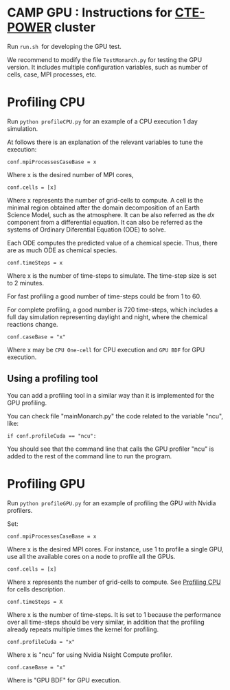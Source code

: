 CAMP GPU : Instructions for [CTE-POWER](https://www.bsc.es/user-support/power.php) cluster
======

Run `run.sh `for developing the GPU test.

We recommend to modify the file `TestMonarch.py` for testing
the GPU version. It includes multiple configuration variables, 
such as number of cells, case, MPI processes, etc.

# Profiling CPU

Run `python profileCPU.py` for an example of a 
CPU execution 1 day simulation.

At follows there is an explanation of the relevant
variables to tune the execution:

`conf.mpiProcessesCaseBase = x`

Where x is the desired number of MPI cores,

`conf.cells = [x]`

Where x represents the number of grid-cells to compute.
A cell is the minimal region obtained after the domain
decomposition of an Earth Science Model, such as
the atmosphere. It can be also referred as the _dx_ component
from a differential equation. It can also be referred 
as the systems of Ordinary 
Diferential Equation (ODE) to solve.

Each ODE computes the predicted value of a chemical specie.
Thus, there are as much ODE as chemical species.

`conf.timeSteps = x`

Where x is the number of time-steps to simulate. The
time-step size is set to 2 minutes.

For fast profiling a good number of time-steps could be
from 1 to 60.

For complete profiling, a good number is 720 time-steps,
which includes a full day simulation representing
daylight and night, where the chemical reactions change.

`conf.caseBase = "x"`

Where x may be `CPU One-cell` for CPU execution and
`GPU BDF` for GPU execution.

## Using a profiling tool

You can add a profiling tool in a similar way than
it is implemented for the GPU profiling.

You can check file "mainMonarch.py" the code related
to the variable "ncu", like:

`if conf.profileCuda == "ncu":`

You should see that the command line that calls the
GPU profiler "ncu" is added to
the rest of the command line to run the program.

# Profiling GPU

Run `python profileGPU.py` for an example of profiling
the GPU with Nvidia profilers.

Set:

`conf.mpiProcessesCaseBase = x`

Where x is the desired MPI cores. For instance, use 1
to profile a single GPU, use all the available
cores on a node to profile all the GPUs.

`conf.cells = [x]`

Where x represents the number of grid-cells to compute.
See [Profiling CPU](#Profiling-CPU) for cells description.

`conf.timeSteps = X`

Where x is the number of time-steps. It is set to 1
because the performance over all time-steps
should be very similar, in addition that the profiling
already repeats multiple times the kernel for
profiling.

`conf.profileCuda = "x"`

Where x is "ncu" for using Nvidia Nsight Compute profiler.

`conf.caseBase = "x"`

Where is "GPU BDF" for GPU execution.